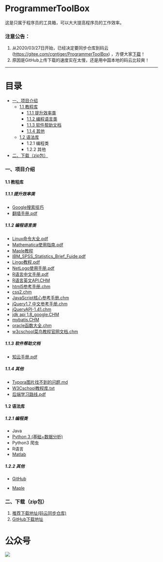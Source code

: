 # ProgrammerToolBox
这是只属于程序员的工具箱，可以大大提高程序员的工作效率。

### 注意公告：

1. 从2020/03/27日开始，已经决定要同步仓库到码云(https://gitee.com/cgntiger/ProgrammerToolBox) ，方便大家[下载](https://github.com/Caiguangnan/ProgrammerToolBox/#%E4%BA%8C%E4%B8%8B%E8%BD%BDzip%E5%8C%85)！
2. 原因是GitHub上传下载的速度实在太慢，还是用中国本地的码云比较爽！

***





# 目录

 * [一、项目介绍](https://github.com/Caiguangnan/ProgrammerToolBox#%E4%B8%80%E9%A1%B9%E7%9B%AE%E4%BB%8B%E7%BB%8D)
    * [1.1 教程库](https://github.com/Caiguangnan/ProgrammerToolBox#11-%E6%95%99%E7%A8%8B%E5%BA%93)
       * [1.1.1 提升效率类](https://github.com/Caiguangnan/ProgrammerToolBox#111-%E6%8F%90%E5%8D%87%E6%95%88%E7%8E%87%E7%B1%BB)
       * [1.1.2 编程语言类](https://github.com/Caiguangnan/ProgrammerToolBox#112-%E7%BC%96%E7%A8%8B%E8%AF%AD%E8%A8%80%E7%B1%BB)
       * [1.1.3 软件帮助文档](https://github.com/Caiguangnan/ProgrammerToolBox#113-%E8%BD%AF%E4%BB%B6%E5%B8%AE%E5%8A%A9%E6%96%87%E6%A1%A3)
       * [1.1.4 其他](https://github.com/Caiguangnan/ProgrammerToolBox#114-%E5%85%B6%E4%BB%96)
    * [1.2 语法库](https://github.com/Caiguangnan/ProgrammerToolBox#12-%E8%AF%AD%E6%B3%95%E5%BA%93)
       - 1.2.1 编程类
       - 1.2.2 其他
 * [二、下载（zip包）](https://github.com/Caiguangnan/ProgrammerToolBox#%E4%BA%8C%E4%B8%8B%E8%BD%BDzip%E5%8C%85)







### 一、项目介绍

#### 1.1 教程库

##### 1.1.1 提升效率类

- [Google搜索技巧](https://github.com/Caiguangnan/ProgrammerToolBox/blob/master/%E6%95%99%E7%A8%8B%E5%BA%93/Google%E6%90%9C%E7%B4%A2%E6%8A%80%E5%B7%A7.pdf)
- [翻墙手册.pdf](https://github.com/Caiguangnan/ProgrammerToolBox/blob/master/%E6%95%99%E7%A8%8B%E5%BA%93/%E7%BF%BB%E5%A2%99%E6%89%8B%E5%86%8C.pdf)

##### 1.1.2 编程语言类

- [Linux命令大全.pdf](https://github.com/Caiguangnan/ProgrammerToolBox/blob/master/%E6%95%99%E7%A8%8B%E5%BA%93/Linux%E5%91%BD%E4%BB%A4%E5%A4%A7%E5%85%A8.pdf)
- [Mathematica使用指南.pdf](https://github.com/Caiguangnan/ProgrammerToolBox/blob/master/%E6%95%99%E7%A8%8B%E5%BA%93/Mathematica%E4%BD%BF%E7%94%A8%E6%8C%87%E5%8D%97.pdf)
- [Maple教程](https://github.com/Caiguangnan/ProgrammerToolBox/tree/master/%E6%95%99%E7%A8%8B%E5%BA%93/Maple%E6%95%99%E7%A8%8B)
- [IBM_SPSS_Statistics_Brief_Fuide.pdf](https://github.com/Caiguangnan/ProgrammerToolBox/blob/master/%E6%95%99%E7%A8%8B%E5%BA%93/IBM_SPSS_Statistics_Brief_Guide.pdf)
- [Lingo教程.pdf](https://github.com/Caiguangnan/ProgrammerToolBox/blob/master/%E6%95%99%E7%A8%8B%E5%BA%93/Lingo%E6%95%99%E7%A8%8B.pdf)
- [NetLogo使用手册.pdf](https://github.com/Caiguangnan/ProgrammerToolBox/blob/master/%E6%95%99%E7%A8%8B%E5%BA%93/NetLogo%E4%BD%BF%E7%94%A8%E6%89%8B%E5%86%8C.pdf)
- [R语言中文手册.pdf](https://github.com/Caiguangnan/ProgrammerToolBox/blob/master/%E6%95%99%E7%A8%8B%E5%BA%93/R%E8%AF%AD%E8%A8%80%E4%B8%AD%E6%96%87%E6%89%8B%E5%86%8C.pdf)
- [R语言英文API.CHM](https://github.com/Caiguangnan/ProgrammerToolBox/blob/master/%E6%95%99%E7%A8%8B%E5%BA%93/R%E8%AF%AD%E8%A8%80%E8%8B%B1%E6%96%87API.CHM)
- [html5参考手册.chm](https://github.com/Caiguangnan/ProgrammerToolBox/blob/master/%E6%95%99%E7%A8%8B%E5%BA%93/html5%E5%8F%82%E8%80%83%E6%89%8B%E5%86%8C.chm)
- [css2.chm](https://github.com/Caiguangnan/ProgrammerToolBox/blob/master/%E6%95%99%E7%A8%8B%E5%BA%93/css2.chm)
- [JavaScript核心参考手册.chm](https://github.com/Caiguangnan/ProgrammerToolBox/blob/master/%E6%95%99%E7%A8%8B%E5%BA%93/JavaScript%E6%A0%B8%E5%BF%83%E5%8F%82%E8%80%83%E6%89%8B%E5%86%8C.chm)
- [jQuery1.7 中文参考手册.chm](https://github.com/Caiguangnan/ProgrammerToolBox/blob/master/%E6%95%99%E7%A8%8B%E5%BA%93/jQuery1.7%20%E4%B8%AD%E6%96%87%E5%8F%82%E8%80%83%E6%89%8B%E5%86%8C.chm)
- [jQueryAPI-1.41.chm](https://github.com/Caiguangnan/ProgrammerToolBox/blob/master/%E6%95%99%E7%A8%8B%E5%BA%93/jQueryAPI-1.41.chm)
- [jdk api 1.8_google.CHM](https://github.com/Caiguangnan/ProgrammerToolBox/blob/master/%E6%95%99%E7%A8%8B%E5%BA%93/jdk%20api%201.8_google.CHM)
- [mybatis.CHM](https://github.com/Caiguangnan/ProgrammerToolBox/blob/master/%E6%95%99%E7%A8%8B%E5%BA%93/mybatis.CHM)
- [oracle函数大全.chm](https://github.com/Caiguangnan/ProgrammerToolBox/blob/master/%E6%95%99%E7%A8%8B%E5%BA%93/oracle%E5%87%BD%E6%95%B0%E5%A4%A7%E5%85%A8.chm)
- [w3cschool菜鸟教程官网文档.chm](https://github.com/Caiguangnan/ProgrammerToolBox/blob/master/%E6%95%99%E7%A8%8B%E5%BA%93/w3cschool%E8%8F%9C%E9%B8%9F%E6%95%99%E7%A8%8B%E5%AE%98%E7%BD%91%E6%96%87%E6%A1%A3.chm)

##### 1.1.3 软件帮助文档

- [知云手册.pdf](https://github.com/Caiguangnan/ProgrammerToolBox/blob/master/%E6%95%99%E7%A8%8B%E5%BA%93/%E7%9F%A5%E4%BA%91%E6%89%8B%E5%86%8C.pdf)

##### 1.1.4 其他

- [Typora图片找不到的问题.md](https://github.com/Caiguangnan/ProgrammerToolBox/blob/master/%E6%95%99%E7%A8%8B%E5%BA%93/Typora%E5%9B%BE%E7%89%87%E6%89%BE%E4%B8%8D%E5%88%B0%E7%9A%84%E9%97%AE%E9%A2%98.md)
- [W3Cschool教程库.txt](https://github.com/Caiguangnan/ProgrammerToolBox/blob/master/%E6%95%99%E7%A8%8B%E5%BA%93/W3Cschool%E6%95%99%E7%A8%8B%E5%BA%93.txt)
- [后端学习路线.pdf](https://github.com/Caiguangnan/ProgrammerToolBox/blob/master/%E6%95%99%E7%A8%8B%E5%BA%93/%E5%90%8E%E7%AB%AF%E5%AD%A6%E4%B9%A0%E8%B7%AF%E7%BA%BF.pdf)



#### 1.2 语法库

##### 1.2.1 编程类

- Java
- [Python 3 (基础+数据分析)](https://github.com/Caiguangnan/ProgrammerToolBox/tree/master/%E8%AF%AD%E6%B3%95%E5%BA%93/Python%203%20(%E5%9F%BA%E7%A1%80%2B%E6%95%B0%E6%8D%AE%E5%88%86%E6%9E%90))
- Python3 爬虫
- R语言
- [Matlab](https://github.com/Caiguangnan/ProgrammerToolBox/tree/master/%E8%AF%AD%E6%B3%95%E5%BA%93/Matlab)

##### 1.2.2 其他

- [GitHub](https://github.com/Caiguangnan/ProgrammerToolBox/tree/master/%E8%AF%AD%E6%B3%95%E5%BA%93/GitHub)

- [Maple](https://github.com/Caiguangnan/ProgrammerToolBox/tree/master/%E8%AF%AD%E6%B3%95%E5%BA%93/Maple)

  

  






### 二、下载（zip包）

1. [推荐下载地址(码云同步仓库)](https://gitee.com/cgntiger/ProgrammerToolBox/repository/archive/master.zip)
2. [GitHub下载地址](https://github.com/Caiguangnan/ProgrammerToolBox/archive/master.zip)



# 公众号

![](https://gitee.com/cgntiger/blogImage/raw/master/img/20200330000947.jpg)